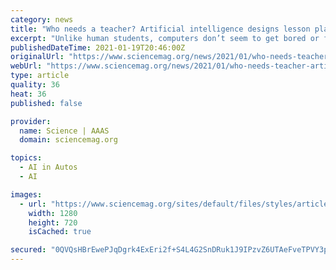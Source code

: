```yaml
---
category: news
title: "Who needs a teacher? Artificial intelligence designs lesson plans for itself"
excerpt: "Unlike human students, computers don’t seem to get bored or frustrated when a lesson is too easy or too hard. But just like humans, they do better when a lesson plan is “just right” for their level of skill."
publishedDateTime: 2021-01-19T20:46:00Z
originalUrl: "https://www.sciencemag.org/news/2021/01/who-needs-teacher-artificial-intelligence-designs-lesson-plans-itself"
webUrl: "https://www.sciencemag.org/news/2021/01/who-needs-teacher-artificial-intelligence-designs-lesson-plans-itself"
type: article
quality: 36
heat: 36
published: false

provider:
  name: Science | AAAS
  domain: sciencemag.org

topics:
  - AI in Autos
  - AI

images:
  - url: "https://www.sciencemag.org/sites/default/files/styles/article_main_large/public/hand-block_1280p.jpg?itok=SWcwTLsH"
    width: 1280
    height: 720
    isCached: true

secured: "0QVQsHBrEwePJqDgrk4ExEri2f+S4L4G2SnDRuk1J9IPzvZ6UTAeFveTPVY3pFYmtBugmjeegZC1eiPH7FiO4/h7D4G3qs+OdnIkIBQsHAnUQexEviGqFLd33Is5VFi3y0AHoSkSb8uGkTA/puDgnev7Kg/RyfkWZ1BiSmUQw+GQxP4oynqJCJ8LXHb2ICD9kd+3oALbbFBAP29JI4WA6OjH9A1ReL0JkIMsDgRRFd9qvvfqozXDwZoZGtd24uoYpZ3Obhm62+hJDMVCLLYVhJuFfX3huT0jqqjbrNHFpnyBYwTfr3SnzdSQchsO2xTys8I8yjR/DwgvNtKk9agdQ/rVqGi083qWq0HPXYynH/Y=;R4MvKBVDJGorDoqZhK7BvA=="
---
```


